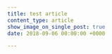 ```yaml
---
title: test article
content_type: article
show_image_on_single_post: true
date: 2018-09-06 00:00:00 +0000

---
```

